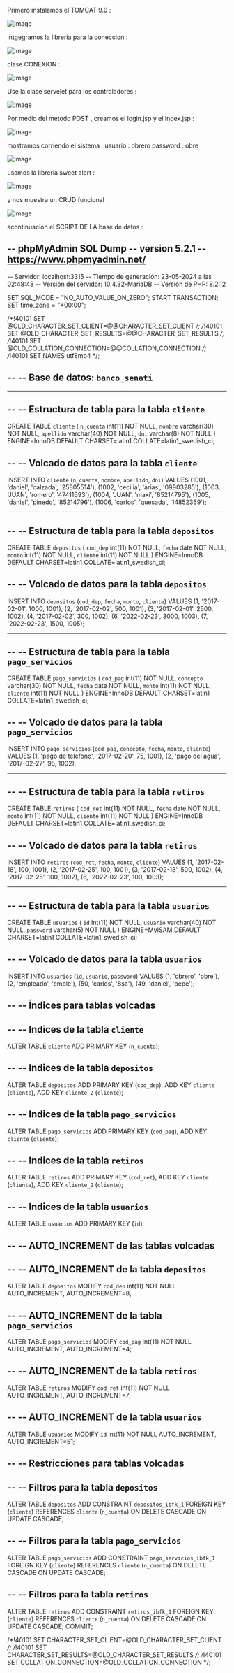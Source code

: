 Primero instalamos el TOMCAT 9.0 :

![image](https://github.com/dvd-2008/crud_eclipse/assets/128089437/7db5467e-1d6e-4e1f-9ae5-b7345a896824)

intgegramos la libreria para la coneccion :

![image](https://github.com/dvd-2008/crud_eclipse/assets/128089437/c5b1fb0c-a617-4347-8fa5-eac7a09b31d1)

clase CONEXION :

![image](https://github.com/dvd-2008/crud_eclipse/assets/128089437/d50109fe-1f09-45ae-99ca-1239e3648e92)

Use la clase servelet para los controladores :

![image](https://github.com/dvd-2008/crud_eclipse/assets/128089437/b6b42c90-df7a-463f-bda1-466408e654fd)

Por medio del metodo POST , creamos el login.jsp y el index.jsp :

![image](https://github.com/dvd-2008/crud_eclipse/assets/128089437/7949dd46-ff3b-4605-8038-6d328216ec2b)

mostramos corriendo el sistema : usuario : obrero password : obre 

![image](https://github.com/dvd-2008/crud_eclipse/assets/128089437/c5eb911f-f1cd-4ab3-a3fc-f95eaeae4508)

usamos la libreria sweet alert :

![image](https://github.com/dvd-2008/crud_eclipse/assets/128089437/78c2a831-c379-4d5c-8cbf-a845fb6d4293)

y nos muestra un CRUD  funcional :

![image](https://github.com/dvd-2008/crud_eclipse/assets/128089437/42860dd0-6ab0-4421-af23-062bac06b0fa)

acontinuacion el SCRIPT DE LA base de datos :





-- phpMyAdmin SQL Dump
-- version 5.2.1
-- https://www.phpmyadmin.net/
--
-- Servidor: localhost:3315
-- Tiempo de generación: 23-05-2024 a las 02:48:48
-- Versión del servidor: 10.4.32-MariaDB
-- Versión de PHP: 8.2.12

SET SQL_MODE = "NO_AUTO_VALUE_ON_ZERO";
START TRANSACTION;
SET time_zone = "+00:00";


/*!40101 SET @OLD_CHARACTER_SET_CLIENT=@@CHARACTER_SET_CLIENT */;
/*!40101 SET @OLD_CHARACTER_SET_RESULTS=@@CHARACTER_SET_RESULTS */;
/*!40101 SET @OLD_COLLATION_CONNECTION=@@COLLATION_CONNECTION */;
/*!40101 SET NAMES utf8mb4 */;

--
-- Base de datos: `banco_senati`
--

-- --------------------------------------------------------

--
-- Estructura de tabla para la tabla `cliente`
--

CREATE TABLE `cliente` (
  `n_cuenta` int(11) NOT NULL,
  `nombre` varchar(30) NOT NULL,
  `apellido` varchar(40) NOT NULL,
  `dni` varchar(8) NOT NULL
) ENGINE=InnoDB DEFAULT CHARSET=latin1 COLLATE=latin1_swedish_ci;

--
-- Volcado de datos para la tabla `cliente`
--

INSERT INTO `cliente` (`n_cuenta`, `nombre`, `apellido`, `dni`) VALUES
(1001, 'daniel', 'calzada', '25805514'),
(1002, 'cecilia', 'arias', '09903285'),
(1003, 'JUAN', 'romero', '47411693'),
(1004, 'JUAN', 'maxi', '85214795'),
(1005, 'daniel', 'pinedo', '85214796'),
(1006, 'carlos', 'quesada', '14852369');

-- --------------------------------------------------------

--
-- Estructura de tabla para la tabla `depositos`
--

CREATE TABLE `depositos` (
  `cod_dep` int(11) NOT NULL,
  `fecha` date NOT NULL,
  `monto` int(11) NOT NULL,
  `cliente` int(11) NOT NULL
) ENGINE=InnoDB DEFAULT CHARSET=latin1 COLLATE=latin1_swedish_ci;

--
-- Volcado de datos para la tabla `depositos`
--

INSERT INTO `depositos` (`cod_dep`, `fecha`, `monto`, `cliente`) VALUES
(1, '2017-02-01', 1000, 1001),
(2, '2017-02-02', 500, 1001),
(3, '2017-02-01', 2500, 1002),
(4, '2017-02-02', 300, 1002),
(6, '2022-02-23', 3000, 1003),
(7, '2022-02-23', 1500, 1005);

-- --------------------------------------------------------

--
-- Estructura de tabla para la tabla `pago_servicios`
--

CREATE TABLE `pago_servicios` (
  `cod_pag` int(11) NOT NULL,
  `concepto` varchar(30) NOT NULL,
  `fecha` date NOT NULL,
  `monto` int(11) NOT NULL,
  `cliente` int(11) NOT NULL
) ENGINE=InnoDB DEFAULT CHARSET=latin1 COLLATE=latin1_swedish_ci;

--
-- Volcado de datos para la tabla `pago_servicios`
--

INSERT INTO `pago_servicios` (`cod_pag`, `concepto`, `fecha`, `monto`, `cliente`) VALUES
(1, 'pago de telefono', '2017-02-20', 75, 1001),
(2, 'pago del agua', '2017-02-27', 95, 1002);

-- --------------------------------------------------------

--
-- Estructura de tabla para la tabla `retiros`
--

CREATE TABLE `retiros` (
  `cod_ret` int(11) NOT NULL,
  `fecha` date NOT NULL,
  `monto` int(11) NOT NULL,
  `cliente` int(11) NOT NULL
) ENGINE=InnoDB DEFAULT CHARSET=latin1 COLLATE=latin1_swedish_ci;

--
-- Volcado de datos para la tabla `retiros`
--

INSERT INTO `retiros` (`cod_ret`, `fecha`, `monto`, `cliente`) VALUES
(1, '2017-02-18', 100, 1001),
(2, '2017-02-25', 100, 1001),
(3, '2017-02-18', 500, 1002),
(4, '2017-02-25', 100, 1002),
(6, '2022-02-23', 100, 1003);

-- --------------------------------------------------------

--
-- Estructura de tabla para la tabla `usuarios`
--

CREATE TABLE `usuarios` (
  `id` int(11) NOT NULL,
  `usuario` varchar(40) NOT NULL,
  `password` varchar(5) NOT NULL
) ENGINE=MyISAM DEFAULT CHARSET=latin1 COLLATE=latin1_swedish_ci;

--
-- Volcado de datos para la tabla `usuarios`
--

INSERT INTO `usuarios` (`id`, `usuario`, `password`) VALUES
(1, 'obrero', 'obre'),
(2, 'empleado', 'emple'),
(50, 'carlos', '8sa'),
(49, 'daniel', 'pepe');

--
-- Índices para tablas volcadas
--

--
-- Indices de la tabla `cliente`
--
ALTER TABLE `cliente`
  ADD PRIMARY KEY (`n_cuenta`);

--
-- Indices de la tabla `depositos`
--
ALTER TABLE `depositos`
  ADD PRIMARY KEY (`cod_dep`),
  ADD KEY `cliente` (`cliente`),
  ADD KEY `cliente_2` (`cliente`);

--
-- Indices de la tabla `pago_servicios`
--
ALTER TABLE `pago_servicios`
  ADD PRIMARY KEY (`cod_pag`),
  ADD KEY `cliente` (`cliente`);

--
-- Indices de la tabla `retiros`
--
ALTER TABLE `retiros`
  ADD PRIMARY KEY (`cod_ret`),
  ADD KEY `cliente` (`cliente`),
  ADD KEY `cliente_2` (`cliente`);

--
-- Indices de la tabla `usuarios`
--
ALTER TABLE `usuarios`
  ADD PRIMARY KEY (`id`);

--
-- AUTO_INCREMENT de las tablas volcadas
--

--
-- AUTO_INCREMENT de la tabla `depositos`
--
ALTER TABLE `depositos`
  MODIFY `cod_dep` int(11) NOT NULL AUTO_INCREMENT, AUTO_INCREMENT=8;

--
-- AUTO_INCREMENT de la tabla `pago_servicios`
--
ALTER TABLE `pago_servicios`
  MODIFY `cod_pag` int(11) NOT NULL AUTO_INCREMENT, AUTO_INCREMENT=4;

--
-- AUTO_INCREMENT de la tabla `retiros`
--
ALTER TABLE `retiros`
  MODIFY `cod_ret` int(11) NOT NULL AUTO_INCREMENT, AUTO_INCREMENT=7;

--
-- AUTO_INCREMENT de la tabla `usuarios`
--
ALTER TABLE `usuarios`
  MODIFY `id` int(11) NOT NULL AUTO_INCREMENT, AUTO_INCREMENT=51;

--
-- Restricciones para tablas volcadas
--

--
-- Filtros para la tabla `depositos`
--
ALTER TABLE `depositos`
  ADD CONSTRAINT `depositos_ibfk_1` FOREIGN KEY (`cliente`) REFERENCES `cliente` (`n_cuenta`) ON DELETE CASCADE ON UPDATE CASCADE;

--
-- Filtros para la tabla `pago_servicios`
--
ALTER TABLE `pago_servicios`
  ADD CONSTRAINT `pago_servicios_ibfk_1` FOREIGN KEY (`cliente`) REFERENCES `cliente` (`n_cuenta`) ON DELETE CASCADE ON UPDATE CASCADE;

--
-- Filtros para la tabla `retiros`
--
ALTER TABLE `retiros`
  ADD CONSTRAINT `retiros_ibfk_1` FOREIGN KEY (`cliente`) REFERENCES `cliente` (`n_cuenta`) ON DELETE CASCADE ON UPDATE CASCADE;
COMMIT;

/*!40101 SET CHARACTER_SET_CLIENT=@OLD_CHARACTER_SET_CLIENT */;
/*!40101 SET CHARACTER_SET_RESULTS=@OLD_CHARACTER_SET_RESULTS */;
/*!40101 SET COLLATION_CONNECTION=@OLD_COLLATION_CONNECTION */;
